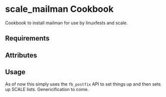scale_mailman Cookbook
======================
Cookbook to install mailman for use by linuxfests and scale.

Requirements
------------

Attributes
----------

Usage
-----
As of now this simply uses the `fb_postfix` API to set things up and then
sets up SCALE lists. Genericification to come.

